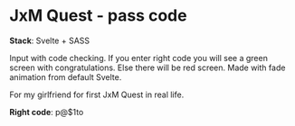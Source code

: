 # JxM Quest - pass code

**Stack**: Svelte + SASS

Input with code checking. If you enter right code you will see a green screen with congratulations. Else there will be red screen.
Made with fade animation from default Svelte.

For my girlfriend for first JxM Quest in real life.

**Right code**: p@$1to
